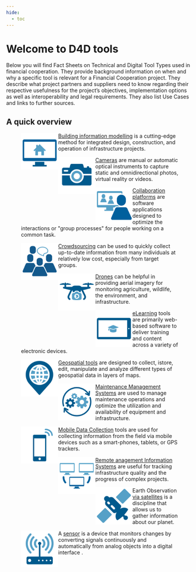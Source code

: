 ```yaml
---
hide:
  - toc
---
```


# Welcome to D4D tools

Below you will find Fact Sheets on Technical and Digital Tool Types used in financial cooperation. They provide background information on when and why a specific tool is relevant for a Financial Cooperation project. They describe what project partners and suppliers need to know regarding their respective usefulness for the project’s objectives, implementation options as well as interoperability and legal requirements. They also list Use Cases and links to further sources.

## A quick overview

<figure>
<img src="icons/KfW_Building-Information-Modelling.png" align = "left" width="100px"/>
<figcaption><a href="bim">Building information modelling</a> is a cutting-edge method  for integrated design, construction, and operation of infrastructure projects.</figcaption>    
</figure>

<figure>
<img src="icons/KfW_cameras.png" align = "left" width="100px"/>
<figcaption> <a href="cameras">Cameras</a> are manual or automatic optical instruments to capture static
  and omnidirectional photos, virtual reality or videos.</figcaption>    
</figure>

<figure >
<img src="icons/KfW_Collaboration-platforms.png" align = "left" width="100px"/>
<figcaption><a href="collaboration">Collaboration platforms</a> are software applications designed
  to optimize the interactions or "group processes" for people working on a common task.</figcaption>    
</figure>

<figure >
<img src="icons/KfW_Crowdsourcing.png" align = "left" width="100px"/>
<figcaption><a href="cst">Crowdsourcing</a> can be used to quickly collect up-to-date information from many individuals at relatively low cost, especially from target groups.</figcaption>    
</figure>


<figure >
<img src="icons/KfW_Drones.png" align = "left" width="100px"/>
<figcaption><a href="drones">Drones</a> can be helpful in providing aerial imagery for monitoring
  agriculture, wildlife, the environment, and infrastructure.</figcaption>    
</figure>

<figure >
<img src="icons/KfW_eLearning.png" align = "left" width="100px"/>
<figcaption><a href="elearning">eLearning</a> tools are primarily web-based software to deliver training
  and content across a variety of electronic devices.</figcaption>    
</figure>

<figure >
<img src="icons/KfW_Geo-spatial-tools.png" align = "left" width="100px"/>
<figcaption><a href="gis">Geospatial tools</a> are designed to collect, 
istore, edit, manipulate and analyze different types of geospatial data in layers of 
maps.</figcaption>    
</figure>

<figure >
<img src="icons/KfW_Maintenance-Management.png" align = "left" width="100px"/>
<figcaption><a href="mms">Maintenance Management Systems</a>  are used to manage maintenance operations and optimize the utilization and availability of equipment and infrastructure.</figcaption>    
</figure>

<figure >
<img src="icons/KfW_Mobile-data-collection.png" align = "left" width="100px"/>
<figcaption><a href="mdc">Mobile Data Collection</a> tools are used for collecting information from the field via mobile devices such as a smart-phones, tablets, or GPS trackers.</figcaption>    
</figure>

<figure >
<img src="icons/KfW_Remote_MIS.png" align = "left" width="100px"/>
<figcaption><a href="rmis">Remote anagement Information Systems</a> are useful for tracking infrastructure quality and the progress of complex projects.</figcaption>    
</figure>

<figure >
<img src="icons/KfW_Satellites.png" align = "left" width="100px"/>
<figcaption>Earth Observation <a href="satellites">via satellites</a> is a discipline that allows us to gather
  information about our planet. </figcaption>    
</figure>

<figure >
<img src="icons/KfW_Sensors.png" align = "left" width="100px"/>
<figcaption>  A <a href="sensors">sensor</a> is a device that monitors changes by converting signals continuously and automatically from analog objects into a digital interface . </figcaption>    
</figure>
